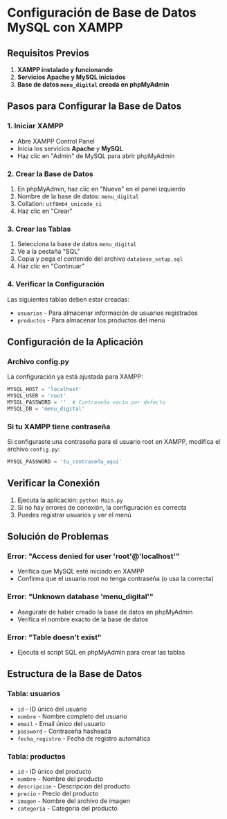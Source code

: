 # Configuración de Base de Datos MySQL con XAMPP

## Requisitos Previos

1. **XAMPP instalado y funcionando**
2. **Servicios Apache y MySQL iniciados**
3. **Base de datos `menu_digital` creada en phpMyAdmin**

## Pasos para Configurar la Base de Datos

### 1. Iniciar XAMPP
- Abre XAMPP Control Panel
- Inicia los servicios **Apache** y **MySQL**
- Haz clic en "Admin" de MySQL para abrir phpMyAdmin

### 2. Crear la Base de Datos
1. En phpMyAdmin, haz clic en "Nueva" en el panel izquierdo
2. Nombre de la base de datos: `menu_digital`
3. Collation: `utf8mb4_unicode_ci`
4. Haz clic en "Crear"

### 3. Crear las Tablas
1. Selecciona la base de datos `menu_digital`
2. Ve a la pestaña "SQL"
3. Copia y pega el contenido del archivo `database_setup.sql`
4. Haz clic en "Continuar"

### 4. Verificar la Configuración
Las siguientes tablas deben estar creadas:
- `usuarios` - Para almacenar información de usuarios registrados
- `productos` - Para almacenar los productos del menú

## Configuración de la Aplicación

### Archivo config.py
La configuración ya está ajustada para XAMPP:
```python
MYSQL_HOST = 'localhost'
MYSQL_USER = 'root'
MYSQL_PASSWORD = ''  # Contraseña vacía por defecto
MYSQL_DB = 'menu_digital'
```

### Si tu XAMPP tiene contraseña
Si configuraste una contraseña para el usuario root en XAMPP, modifica el archivo `config.py`:
```python
MYSQL_PASSWORD = 'tu_contraseña_aqui'
```

## Verificar la Conexión

1. Ejecuta la aplicación: `python Main.py`
2. Si no hay errores de conexión, la configuración es correcta
3. Puedes registrar usuarios y ver el menú

## Solución de Problemas

### Error: "Access denied for user 'root'@'localhost'"
- Verifica que MySQL esté iniciado en XAMPP
- Confirma que el usuario root no tenga contraseña (o usa la correcta)

### Error: "Unknown database 'menu_digital'"
- Asegúrate de haber creado la base de datos en phpMyAdmin
- Verifica el nombre exacto de la base de datos

### Error: "Table doesn't exist"
- Ejecuta el script SQL en phpMyAdmin para crear las tablas

## Estructura de la Base de Datos

### Tabla: usuarios
- `id` - ID único del usuario
- `nombre` - Nombre completo del usuario
- `email` - Email único del usuario
- `password` - Contraseña hasheada
- `fecha_registro` - Fecha de registro automática

### Tabla: productos
- `id` - ID único del producto
- `nombre` - Nombre del producto
- `descripcion` - Descripción del producto
- `precio` - Precio del producto
- `imagen` - Nombre del archivo de imagen
- `categoria` - Categoría del producto 